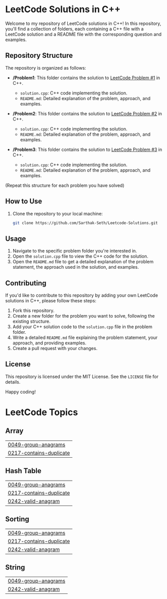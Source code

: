 # LeetCode Solutions in C++

Welcome to my repository of LeetCode solutions in C++! In this repository, you'll find a collection of folders, each containing a C++ file with a LeetCode solution and a README file with the corresponding question and examples.

## Repository Structure

The repository is organized as follows:

- **/Problem1**: This folder contains the solution to [LeetCode Problem #1](link-to-the-problem) in C++.
  - `solution.cpp`: C++ code implementing the solution.
  - `README.md`: Detailed explanation of the problem, approach, and examples.

- **/Problem2**: This folder contains the solution to [LeetCode Problem #2](link-to-the-problem) in C++.
  - `solution.cpp`: C++ code implementing the solution.
  - `README.md`: Detailed explanation of the problem, approach, and examples.

- **/Problem3**: This folder contains the solution to [LeetCode Problem #3](link-to-the-problem) in C++.
  - `solution.cpp`: C++ code implementing the solution.
  - `README.md`: Detailed explanation of the problem, approach, and examples.

(Repeat this structure for each problem you have solved)

## How to Use

1. Clone the repository to your local machine:

   ```bash
   git clone https://github.com/Sarthak-Seth/Leetcode-Solutions.git

## Usage
1. Navigate to the specific problem folder you're interested in.
2. Open the `solution.cpp` file to view the C++ code for the solution.
3. Open the `README.md` file to get a detailed explanation of the problem statement, the approach used in the solution, and examples.

## Contributing
If you'd like to contribute to this repository by adding your own LeetCode solutions in C++, please follow these steps:
1. Fork this repository.
2. Create a new folder for the problem you want to solve, following the existing structure.
3. Add your C++ solution code to the `solution.cpp` file in the problem folder.
4. Write a detailed `README.md` file explaining the problem statement, your approach, and providing examples.
5. Create a pull request with your changes.

## License
This repository is licensed under the MIT License. See the `LICENSE` file for details.

Happy coding!


<!---LeetCode Topics Start-->
# LeetCode Topics
## Array
|  |
| ------- |
| [0049-group-anagrams](https://github.com/Sarthak-Seth/Leetcode-Solutions/tree/master/0049-group-anagrams) |
| [0217-contains-duplicate](https://github.com/Sarthak-Seth/Leetcode-Solutions/tree/master/0217-contains-duplicate) |
## Hash Table
|  |
| ------- |
| [0049-group-anagrams](https://github.com/Sarthak-Seth/Leetcode-Solutions/tree/master/0049-group-anagrams) |
| [0217-contains-duplicate](https://github.com/Sarthak-Seth/Leetcode-Solutions/tree/master/0217-contains-duplicate) |
| [0242-valid-anagram](https://github.com/Sarthak-Seth/Leetcode-Solutions/tree/master/0242-valid-anagram) |
## Sorting
|  |
| ------- |
| [0049-group-anagrams](https://github.com/Sarthak-Seth/Leetcode-Solutions/tree/master/0049-group-anagrams) |
| [0217-contains-duplicate](https://github.com/Sarthak-Seth/Leetcode-Solutions/tree/master/0217-contains-duplicate) |
| [0242-valid-anagram](https://github.com/Sarthak-Seth/Leetcode-Solutions/tree/master/0242-valid-anagram) |
## String
|  |
| ------- |
| [0049-group-anagrams](https://github.com/Sarthak-Seth/Leetcode-Solutions/tree/master/0049-group-anagrams) |
| [0242-valid-anagram](https://github.com/Sarthak-Seth/Leetcode-Solutions/tree/master/0242-valid-anagram) |
<!---LeetCode Topics End-->
